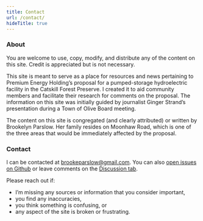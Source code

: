 ```yaml
---
title: Contact
url: /contact/
hideTitle: true
---
```

### About
You are welcome to use, copy, modify, and distribute any of the content on this site. Credit is appreciated but is not necessary. 

This site is meant to serve as a place for resources and news pertaining to Premium Energy Holding’s proposal for a pumped-storage hydroelectric facility in the Catskill Forest Preserve. I created it to aid community members and facilitate their research for comments on the proposal. The information on this site was initially guided by journalist Ginger Strand’s presentation during a Town of Olive Board meeting. 

The content on this site is congregated (and clearly attributed) or written by Brookelyn Parslow. Her family resides on Moonhaw Road, which is one of the three areas that would be immediately affected by the proposal. 

### Contact 
I can be contacted at brookeparslow@gmail.com. You can also [open issues on Github](https://github.com/catskillpreservation/site/issues) or leave comments on the [Discussion tab](https://github.com/catskillpreservation/site/discussions).

Please reach out if:
* I’m missing any sources or information that you consider important,
* you find any inaccuracies,
* you think something is confusing, or
* any aspect of the site is broken or frustrating.
